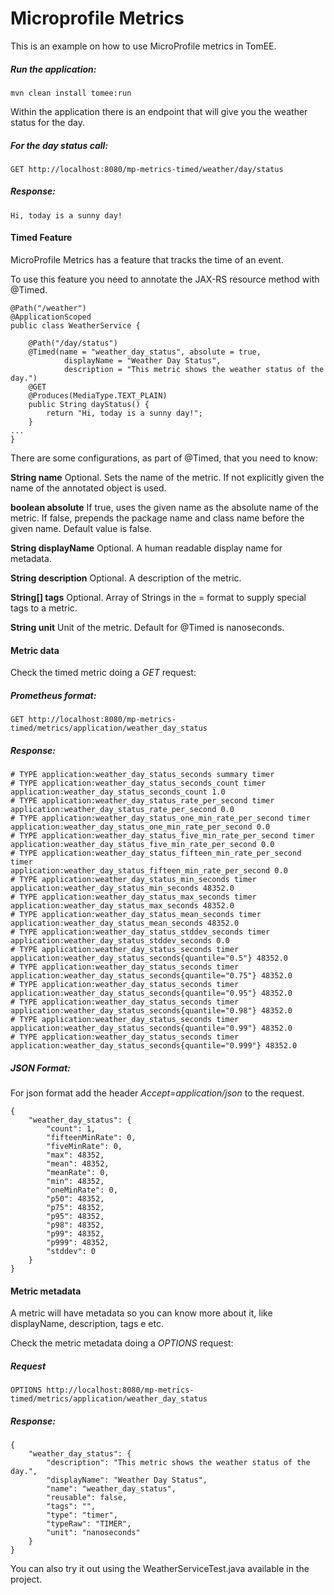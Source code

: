 # Microprofile Metrics
This is an example on how to use MicroProfile metrics in TomEE.

##### Run the application:

    mvn clean install tomee:run 

Within the application there is an endpoint that will give you the weather status for the day.

##### For the day status call:

    GET http://localhost:8080/mp-metrics-timed/weather/day/status
    
##### Response:

    Hi, today is a sunny day!
    

#### Timed Feature
MicroProfile Metrics has a feature that tracks the time of an event.

To use this feature you need to annotate the JAX-RS resource method with @Timed.

    @Path("/weather")
    @ApplicationScoped
    public class WeatherService {

        @Path("/day/status")
        @Timed(name = "weather_day_status", absolute = true,
                displayName = "Weather Day Status",
                description = "This metric shows the weather status of the day.")
        @GET
        @Produces(MediaType.TEXT_PLAIN)
        public String dayStatus() {
            return "Hi, today is a sunny day!";
        }
    ...
    }

There are some configurations, as part of @Timed, that you need to know:

**String name**
Optional. Sets the name of the metric. If not explicitly given the name of the annotated object is used.

**boolean absolute**
If true, uses the given name as the absolute name of the metric. If false, prepends the package name and class name before the given name. Default value is false.

**String displayName**
Optional. A human readable display name for metadata.

**String description**
Optional. A description of the metric.

**String[] tags**
Optional. Array of Strings in the <key>=<value> format to supply special tags to a metric.

**String unit**
Unit of the metric. Default for @Timed is nanoseconds.

#### Metric data

Check the timed metric doing a _GET_ request:

##### Prometheus format:

    GET http://localhost:8080/mp-metrics-timed/metrics/application/weather_day_status
    
##### Response:
     
    # TYPE application:weather_day_status_seconds summary timer
    # TYPE application:weather_day_status_seconds_count timer
    application:weather_day_status_seconds_count 1.0
    # TYPE application:weather_day_status_rate_per_second timer
    application:weather_day_status_rate_per_second 0.0
    # TYPE application:weather_day_status_one_min_rate_per_second timer
    application:weather_day_status_one_min_rate_per_second 0.0
    # TYPE application:weather_day_status_five_min_rate_per_second timer
    application:weather_day_status_five_min_rate_per_second 0.0
    # TYPE application:weather_day_status_fifteen_min_rate_per_second timer
    application:weather_day_status_fifteen_min_rate_per_second 0.0
    # TYPE application:weather_day_status_min_seconds timer
    application:weather_day_status_min_seconds 48352.0
    # TYPE application:weather_day_status_max_seconds timer
    application:weather_day_status_max_seconds 48352.0
    # TYPE application:weather_day_status_mean_seconds timer
    application:weather_day_status_mean_seconds 48352.0
    # TYPE application:weather_day_status_stddev_seconds timer
    application:weather_day_status_stddev_seconds 0.0
    # TYPE application:weather_day_status_seconds timer
    application:weather_day_status_seconds{quantile="0.5"} 48352.0
    # TYPE application:weather_day_status_seconds timer
    application:weather_day_status_seconds{quantile="0.75"} 48352.0
    # TYPE application:weather_day_status_seconds timer
    application:weather_day_status_seconds{quantile="0.95"} 48352.0
    # TYPE application:weather_day_status_seconds timer
    application:weather_day_status_seconds{quantile="0.98"} 48352.0
    # TYPE application:weather_day_status_seconds timer
    application:weather_day_status_seconds{quantile="0.99"} 48352.0
    # TYPE application:weather_day_status_seconds timer
    application:weather_day_status_seconds{quantile="0.999"} 48352.0

##### JSON Format:

For json format add the header _Accept=application/json_ to the request. 
  
    {
        "weather_day_status": {
            "count": 1,
            "fifteenMinRate": 0,
            "fiveMinRate": 0,
            "max": 48352,
            "mean": 48352,
            "meanRate": 0,
            "min": 48352,
            "oneMinRate": 0,
            "p50": 48352,
            "p75": 48352,
            "p95": 48352,
            "p98": 48352,
            "p99": 48352,
            "p999": 48352,
            "stddev": 0
        }
    }
   
#### Metric metadata
A metric will have metadata so you can know more about it, like displayName, description, tags e etc.

Check the metric metadata doing a _OPTIONS_ request:

##### Request

    OPTIONS http://localhost:8080/mp-metrics-timed/metrics/application/weather_day_status

##### Response:

    {
        "weather_day_status": {
            "description": "This metric shows the weather status of the day.",
            "displayName": "Weather Day Status",
            "name": "weather_day_status",
            "reusable": false,
            "tags": "",
            "type": "timer",
            "typeRaw": "TIMER",
            "unit": "nanoseconds"
        }
    }

You can also try it out using the WeatherServiceTest.java available in the project.

